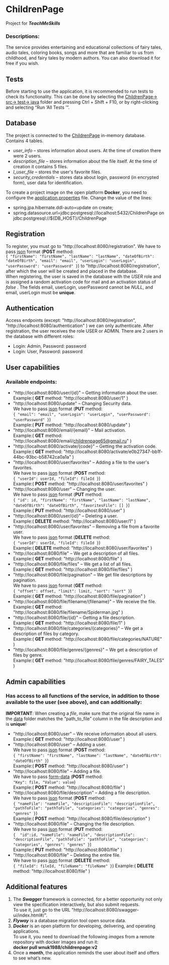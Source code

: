 # ChildrenPage
Project for ***TeachMeSkills***

### Descriptions:
The service provides entertaining and educational collections of fairy tales, audio tales, coloring books, songs and more that are familiar to us from childhood, and fairy tales by modern authors. You can also download it for free if you wish.

## Tests
Before starting to use the application, it is recommended to run tests to check its functionality.
This can be done by selecting the <u>ChildrenPage-> src-> test-> java</u> folder and pressing Ctrl + Shift + F10, or by right-clicking and selecting “Run ‘All Tests ’”.

## Database
The project is connected to the <u>ChildrenPage</u> in-memory database. Contains 4 tables.  
+ *user_info* – stores information about users. At the time of creation there were 2 users.  
+ *description_file* – stores information about the file itself. At the time of creation it contains 5 files.  
+ *l_user_file* – stores the user's favorite files.  
+ *security_credentials* – stores data about login, password (in encrypted form), user data for identification.  


To create a project image on the open platform **Docker**, you need to configure the <u>application.properties</u> file. Change the value of the lines:  
+ spring.jpa.hibernate.ddl-auto=update on create;  
+ spring.datasource.url=jdbc:postgresql://localhost:5432/ChildrenPage on jdbc:postgresql://${DB_HOST}/ChildrenPage

## Registration
To register, you must go to "http://localhost:8080/registration".
We have to pass <u>json</u> format (**POST** method:  
`{
"firstName": "firstName",
"lastName": "lastName",
"dateOfBirth": "dateOfBirth",
"email": "email",
"userLogin": "userLogin",
"userPassword": "userPassword"
}`)
to "http://localhost:8080/registration", after which the user will be created and placed in the database.  
When registering, the user is saved in the database with the *USER* role and is assigned a random activation code for mail and an activation status of *false* . The fields email, userLogin, userPassword cannot be *NULL*, and email, userLogin must be **unique**.  

## Authentication
Access endpoints (except:
"http://localhost:8080/registration",
"http://localhost:8080/authentication"
) we can only authenticate.
After registration, the user receives the role USER or ADMIN.
There are 2 users in the database with different roles:  
+ Login: Admin, Password: password  
+ Login: User, Password: password

## User capabilities
### Available endpoints:
+ "http://localhost:8080/user/{id}" – Getting information about the user.  
  Example:( **GET** method: "http://localhost:8080/user/1" )
+ "http://localhost:8080/update" – Changing Security data.  
  We have to pass <u>json</u> format (**PUT** method:  
  `{
  "email": "email",
  "userLogin": "userLogin",
  "userPassword": "userPassword"
  }`)  
  Example:( **PUT** method: "http://localhost:8080/update" )  
+ "http://localhost:8080/email/{email}" – Mail activation.  
  Example:( **GET** method: "http://localhost:8080/email/childrenpage65@gmail.ru" )  
+ "http://localhost:8080/activate/{code}" – Getting the activation code.  
  Example:( **GET** method: "http://localhost:8080/activate/e0b27347-bb1f-44bc-93bc-b58742ca0a1a" )  
+ "http://localhost:8080/user/favorites" – Adding a file to the user's favorites.  
  We have to pass <u>json</u> format (**POST** method:  
  `{
  "userId": userId,
  "fileId": fileId
  }`)  
  Example:( **POST** method: "http://localhost:8080/user/favorites" )  
+ "http://localhost:8080/user" – Changing the user.  
  We have to pass <u>json</u> format (**PUT** method:  
  `{
  "id": id,
  "firstName": "firstName",
  "lastName": "lastName",
  "dateOfBirth": "dateOfBirth",
  "favoritesFile": []
  }`)  
  Example:( **PUT** method: "http://localhost:8080/user" )  
+ "http://localhost:8080/user/{id}" – Deleting a user.  
  Example:( **DELETE** method: "http://localhost:8080/user/1" )  
+ "http://localhost:8080/user/favorites" – Removing a file from a favorite user.  
  We have to pass <u>json</u> format (**DELETE** method:  
  `{
  "userId": userId,
  "fileId": fileId
  }`)  
  Example:( **DELETE** method: "http://localhost:8080/user/favorites" )  
+  "http://localhost:8080/file" – We get a description of all files.  
   Example:( **GET** method: "http://localhost:8080/file" ) 
+ "http://localhost:8080/file/files" – We get a list of all files.  
  Example:( **GET** method: "http://localhost:8080/file/files" )
+ "http://localhost:8080/file/pagination" – We get file descriptions by pagination.  
  We have to pass <u>json</u> format (**GET** method:  
  `{
  "offset": offset,
  "limit": limit,
  "sort": "sort"
  }`)  
  Example:( **GET** method: "http://localhost:8080/file/pagination" )  
+ "http://localhost:8080/file/filename/{filename}" – We receive the file.  
  Example:( **GET** method: "http://localhost:8080/file/filename/Spiderman.jpg" )  
+ "http://localhost:8080/file/{id}" – Getting a file description.  
  Example:( **GET** method: "http://localhost:8080/file/1" )  
+ "http://localhost:8080/file/categories/{categories}" – We get a description of files by category.  
  Example:( **GET** method: "http://localhost:8080/file/categories/NATURE" )  
+ "http://localhost:8080/file/genres/{genres}" – We get a description of files by genre.  
  Example:( **GET** method: "http://localhost:8080/file/genres/FAIRY_TALES" )  

## Admin capabilities
### Has access to all functions of the service, in addition to those available to the user (see above), and can additionally:  
**IMPORTANT**: When creating a *file*, make sure that the original file name in the <u>data</u> folder matches the “path_to_file” column in the file description and is **unique**!  
+ "http://localhost:8080/user" – We receive information about all users.  
  Example:( **GET** method: "http://localhost:8080/user" )  
+ "http://localhost:8080/user" – Adding a user.  
  We have to pass <u>json</u> format (**POST** method:  
  `{
  "firstName": "firstName",
  "lastName": "lastName",
  "dateOfBirth": "dateOfBirth"
  }`)  
  Example:( **POST** method: "http://localhost:8080/user" )  
+ "http://localhost:8080/file" – Adding a file.  
  We have to pass <u>form-data</u> (**POST** method:  
  `"Key": file,
  "Value": value`)  
  Example:( **POST** method: "http://localhost:8080/file" )  
+ "http://localhost:8080/file/description" – Adding a file description.  
  We have to pass <u>json</u> format (**POST** method:  
  `{
  "nameFile": "nameFile",
  "descriptionFile": "descriptionFile",
  "pathToFile": "pathToFile",
  "categories": "categories",
  "genres": "genres"
  }`)  
  Example:( **POST** method: "http://localhost:8080/file/description" )  
+ "http://localhost:8080/file" – Changing the file description.  
  We have to pass <u>json</u> format (**PUT** method:  
  `{ 
  "id":id,
  "nameFile": "nameFile",
  "descriptionFile": "descriptionFile",
  "pathToFile": "pathToFile",
  "categories": "categories",
  "genres": "genres"
  }`)  
  Example:( **PUT** method: "http://localhost:8080/file" )
+ "http://localhost:8080/file" – Deleting the entire file.  
  We have to pass <u>json</u> format (**DELETE** method:  
  `{
  "fileId": fileId,
  "fileName": "fileName"
  }`)
  Example:( **DELETE** method: "http://localhost:8080/file" )  

## Additional features  
1. The ***Swagger*** framework is connected, for a better opportunity
   not only view the specification interactively, but also submit requests.  
   To use it, just go to the URL "http://localhost:8080/swagger-ui/index.html#/".  
2. ***Flyway*** is a database migration tool open source data.  
3. ***Docker*** is an open platform for developing, delivering, and operating applications.  
   To use it, you need to download the following *images* from a remote repository with docker images and run it:  
   **docker pull wnuk1988/childrenpage:v2**  
4. Once a **month**, the application reminds the user about itself and offers to see what’s new.